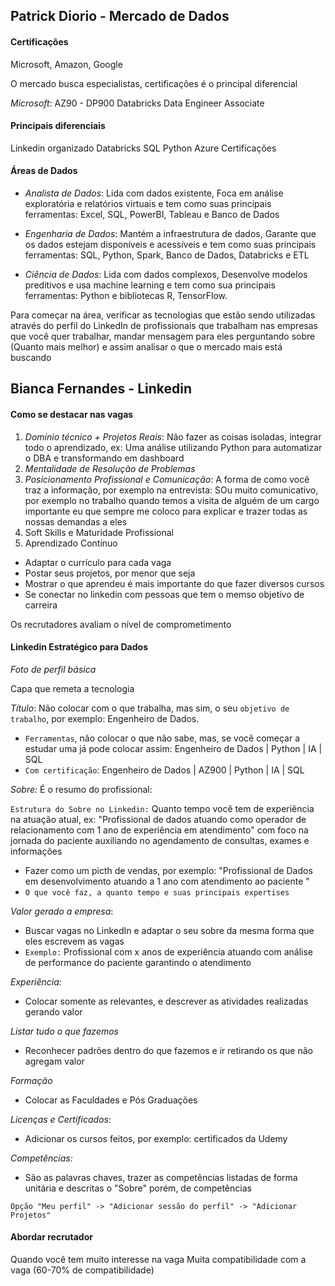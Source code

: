 
## Patrick Diorio - Mercado de Dados

#### Certificações
Microsoft, Amazon, Google

O mercado busca especialistas, certificações é o principal diferencial

_Microsoft_: AZ90 - DP900
Databricks Data Engineer Associate

#### Principais diferenciais
Linkedin organizado
Databricks
SQL
Python
Azure
Certificações

#### Áreas de Dados
 - _Analista de Dados_: Lida com dados existente, Foca em análise exploratória e relatórios virtuais e tem como suas principais ferramentas: Excel, SQL, PowerBI, Tableau e Banco de Dados

- _Engenharia de Dados_: Mantém a infraestrutura de dados, Garante que os dados estejam disponíveis e acessíveis e tem como suas principais ferramentas: SQL, Python, Spark, Banco de Dados, Databricks e ETL

- _Ciência de Dados_: Lida com dados complexos, Desenvolve modelos preditivos e usa machine learning e tem como sua principais ferramentas: Python e bibliotecas R, TensorFlow.

Para começar na área, verificar as tecnologias que estão sendo utilizadas através do perfil do LinkedIn de profissionais que trabalham nas empresas que você quer trabalhar, mandar mensagem para eles perguntando sobre (Quanto mais melhor) e assim analisar o que o mercado mais está buscando
## Bianca Fernandes - Linkedin

#### Como se destacar nas vagas
1. _Domínio técnico  + Projetos Reais_:
   Não fazer as coisas isoladas, integrar todo o aprendizado, ex: Uma análise utilizando Python para automatizar o DBA e transformando em dashboard
2. _Mentalidade de Resolução de Problemas_
3. _Posicionamento Profissional e Comunicação_:
   A forma de como você traz a informação, por exemplo na entrevista: SOu muito comunicativo, por exemplo no trabalho quando temos a visita de alguém de um cargo importante eu que sempre me coloco para explicar e trazer todas as nossas demandas a eles
4. Soft Skills e Maturidade Profissional
5. Aprendizado Contínuo

- Adaptar o currículo para cada vaga
- Postar seus projetos, por menor que seja
- Mostrar o que aprendeu é mais importante do que fazer diversos cursos
- Se conectar no linkedin com pessoas que tem o memso objetivo de carreira

Os recrutadores avaliam o nível de comprometimento
#### Linkedin Estratégico para Dados

_Foto de perfil básica_

Capa que remeta a tecnologia

_Título_:
Não colocar com o que trabalha, mas sim, o seu `objetivo de trabalho`, por exemplo: Engenheiro de Dados.

- `Ferramentas`, não colocar o que não sabe, mas, se você começar a estudar uma já pode colocar assim: Engenheiro de Dados | Python | IA | SQL 
- `Com certificação`: Engenheiro de Dados | AZ900 | Python | IA | SQL

_Sobre:_ É o resumo do profissional:

  `Estrutura do Sobre no Linkedin:` Quanto tempo você tem de experiência na atuação atual, ex: "Profissional de dados atuando como operador de relacionamento com 1 ano de experiência em atendimento" com foco na jornada do paciente auxiliando no agendamento de consultas, exames e informações
  - Fazer como um picth de vendas, por exemplo: "Profissional de Dados em desenvolvimento atuando a 1 ano com atendimento ao paciente  "
- `O que você faz, a quanto tempo e suas principais expertises`
  
_Valor gerado a empresa_:
- Buscar vagas no LinkedIn e adaptar o seu sobre da mesma forma que eles escrevem as vagas
- `Exemplo:` Profissional com x anos de experiência atuando com análise de performance do paciente garantindo o atendimento  

_Experiência:_
- Colocar somente as relevantes, e descrever as atividades realizadas gerando valor

_Listar tudo o que fazemos_
- Reconhecer padrões dentro do que fazemos e ir retirando os que não agregam valor

_Formação_ 
- Colocar as Faculdades e Pós Graduações

_Licenças e Certificados_:
- Adicionar os cursos feitos, por exemplo: certificados da Udemy

_Competências:_ 
- São as palavras chaves, trazer as competências listadas de forma unitária e descritas o "Sobre" porém, de competências

`Opção "Meu perfil" -> "Adicionar sessão do perfil" -> "Adicionar Projetos"`


#### Abordar recrutador
Quando você tem muito interesse na vaga
Muita compatibilidade com a vaga (60-70% de compatibilidade) 



